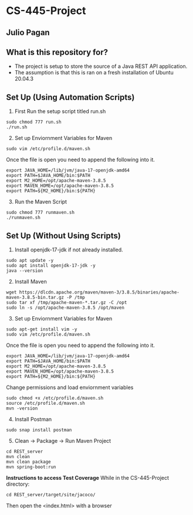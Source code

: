 # CS-445-Project

## Julio Pagan

## What is this repository for?
  - The project is setup to store the source of a Java REST API application.
  - The assumption is that this is ran on a fresh installation of Ubuntu 20.04.3


## Set Up (Using Automation Scripts)
1. First Run the setup script titled run.sh
```
sudo chmod 777 run.sh
./run.sh
```

2. Set up Enviornment Variables for Maven
```
sudo vim /etc/profile.d/maven.sh
```

Once the file is open you need to append the following into it.
```
export JAVA_HOME=/lib/jvm/java-17-openjdk-amd64
export PATH=$JAVA_HOME/bin:$PATH
export M2_HOME=/opt/apache-maven-3.8.5
export MAVEN_HOME=/opt/apache-maven-3.8.5
export PATH=${M2_HOME}/bin:${PATH}
```

3. Run the Maven Script
```
sudo chmod 777 runmaven.sh
./runmaven.sh
```



## Set Up (Without Using Scripts)
1. Install openjdk-17-jdk if not already installed.
```
sudo apt update -y
sudo apt install openjdk-17-jdk -y
java --version
```

2. Install Maven
```
wget https://dlcdn.apache.org/maven/maven-3/3.8.5/binaries/apache-maven-3.8.5-bin.tar.gz -P /tmp
sudo tar xf /tmp/apache-maven-*.tar.gz -C /opt
sudo ln -s /opt/apache-maven-3.8.5 /opt/maven
```

3. Set up Enviornment Variables for Maven
```
sudo apt-get install vim -y
sudo vim /etc/profile.d/maven.sh
```

Once the file is open you need to append the following into it.
```
export JAVA_HOME=/lib/jvm/java-17-openjdk-amd64
export PATH=$JAVA_HOME/bin:$PATH
export M2_HOME=/opt/apache-maven-3.8.5
export MAVEN_HOME=/opt/apache-maven-3.8.5
export PATH=${M2_HOME}/bin:${PATH}
```

Change permissions and load enviornment variables
```
sudo chmod +x /etc/profile.d/maven.sh
source /etc/profile.d/maven.sh
mvn -version
```

4. Install Postman
```
sudo snap install postman
```

5. Clean -> Package -> Run Maven Project
```
cd REST_server
mvn clean
mvn clean package
mvn spring-boot:run
```

**Instructions to access Test Coverage**
While in the CS-445-Project directory:
```
cd REST_server/target/site/jacoco/
```
Then open the <index.html> with a browser